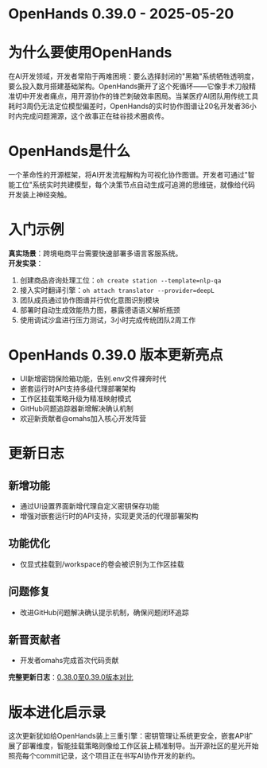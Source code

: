 # OpenHands 0.39.0 - 2025-05-20
# 为什么要使用OpenHands  
在AI开发领域，开发者常陷于两难困境：要么选择封闭的"黑箱"系统牺牲透明度，要么投入数月搭建基础架构。OpenHands撕开了这个死循环——它像手术刀般精准切中开发者痛点，用开源协作的锋芒刺破效率困局。当某医疗AI团队用传统工具耗时3周仍无法定位模型偏差时，OpenHands的实时协作图谱让20名开发者36小时内完成问题溯源，这个故事正在硅谷技术圈疯传。

# OpenHands是什么  
一个革命性的开源框架，将AI开发流程解构为可视化协作图谱。开发者可通过"智能工位"系统实时共建模型，每个决策节点自动生成可追溯的思维链，就像给代码开发装上神经突触。

# 入门示例  
**真实场景**：跨境电商平台需要快速部署多语言客服系统。  
**开发实录**：  
1. 创建商品咨询处理工位：`oh create station --template=nlp-qa`  
2. 接入实时翻译引擎：`oh attach translator --provider=deepL`  
3. 团队成员通过协作图谱并行优化意图识别模块  
4. 部署时自动生成效能热力图，暴露德语语义解析瓶颈  
5. 使用调试沙盒进行压力测试，3小时完成传统团队2周工作  

# OpenHands 0.39.0 版本更新亮点  
- UI新增密钥保险箱功能，告别.env文件裸奔时代  
- 嵌套运行时API支持多级代理部署架构  
- 工作区挂载策略升级为精准映射模式  
- GitHub问题追踪器新增解决确认机制  
- 欢迎新贡献者@omahs加入核心开发阵营  

# 更新日志  

## 新增功能  
- 通过UI设置界面新增代理自定义密钥保存功能  
- 增强对嵌套运行时的API支持，实现更灵活的代理部署架构  

## 功能优化  
- 仅显式挂载到/workspace的卷会被识别为工作区挂载  

## 问题修复  
- 改进GitHub问题解决确认提示机制，确保问题闭环追踪  

## 新晋贡献者  
- 开发者omahs完成首次代码贡献  

**完整更新日志**：[0.38.0至0.39.0版本对比](https://github.com/All-Hands-AI/OpenHands/compare/0.38.0...0.39.0)  

# 版本进化启示录  
这次更新犹如给OpenHands装上三重引擎：密钥管理让系统更安全，嵌套API扩展了部署维度，智能挂载策略则像给工作区装上精准制导。当开源社区的星光开始照亮每个commit记录，这个项目正在书写AI协作开发的新约。